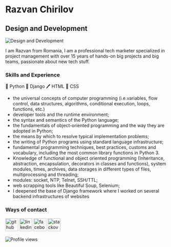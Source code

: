 # Razvan Chirilov
## Design and Development

![Design and Development](https://media-exp1.licdn.com/dms/image/C4D16AQFqkuq1Pnb5aQ/profile-displaybackgroundimage-shrink_350_1400/0/1585136241413?e=1635379200&v=beta&t=IXkCnU4UGCgmZYZXn8yU53NvP6towEJ4l_afLYcnd3c)

I am Razvan from Romania, I am a professional tech marketer specialized in project management with over 15 years of hands-on big projects and big teams, passionate about new tech stuff. 

### Skills and Experience<br>
🐍 Python
🚀 Django
🖊️ HTML
🌈 CSS

-  the universal concepts of computer programming (i.e.variables, flow control, data structures, algorithms, conditional execution, loops, functions, etc.)<br>
-  developer tools and the runtime environment;<br>
-  the syntax and semantics of the Python language;<br>
-  the fundamentals of object-oriented programming and the way they are adopted in Python;<br>
-  the means by which to resolve typical implementation problems;<br>
-  the writing of Python programs using standard language infrastructure;<br>
-  fundamental programming techniques, best practices, customs and vocabulary, including the most common library functions in Python 3.<br>
-  Knowledge of functional and object oriented programming (Inheritance, abstraction, encapsulation, decorators in classes and functions), system modules, times, archives, data storages in different types of files, multiprocessing and threading;<br>
-  modules: socket, NTP, Telnet, SSH/TTL;<br>
-  web scrapping tools like Beautiful Soup, Selenium;<br>
-  I deepened the base of Django framework where I worked on several backend infrastructures of websites


###  Ways of contact
[<img src='https://cdn.jsdelivr.net/npm/simple-icons@3.0.1/icons/github.svg' alt='github' height='40'>](https://github.com/razvanchirilov)  [<img src='https://cdn.jsdelivr.net/npm/simple-icons@3.0.1/icons/linkedin.svg' alt='linkedin' height='40'>](https://www.linkedin.com/in/razvanchirilov/)  [<img src='https://cdn.jsdelivr.net/npm/simple-icons@3.0.1/icons/facebook.svg' alt='facebook' height='40'>](https://www.facebook.com/rchirilov)  [<img src='https://cdn.jsdelivr.net/npm/simple-icons@3.0.1/icons/stackoverflow.svg' alt='stackoverflow' height='40'>](https://stackoverflow.com/users/razvanchirilov)  

![Profile views](https://gpvc.arturio.dev/razvanchirilov)  
